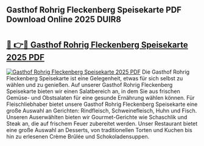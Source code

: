 ## Gasthof Rohrig Fleckenberg Speisekarte PDF Download Online 2025 DUlR8

# <h2><a href="http://gc9at6.nevu.top/?p=Gasthof+Rohrig+Fleckenberg+Speisekarte">🔗 👉🔴 Gasthof Rohrig Fleckenberg Speisekarte 2025 PDF</a></h2>

[![Gasthof Rohrig Fleckenberg Speisekarte 2025 PDF](https://i.imgur.com/dBaPXMq.png)](http://gc9at6.nevu.top/?p=Gasthof+Rohrig+Fleckenberg+Speisekarte)
Die Gasthof Rohrig Fleckenberg Speisekarte ist eine Gelegenheit, etwas für sich selbst zu wählen und zu genießen. Auf unserer Gasthof Rohrig Fleckenberg Speisekarte bieten wir einen Salatbereich an, in dem Sie aus frischen Gemüse- und Obstsalaten für eine gesunde Ernährung wählen können. Für Fleischliebhaber bietet unsere Gasthof Rohrig Fleckenberg Speisekarte eine große Auswahl an Gerichten: Rindfleisch, Schweinefleisch, Huhn und Fisch. Unseren Auserwählten bieten wir Gourmet-Gerichte wie Schaschlik und Steak an, die auf frischem Feuer zubereitet werden. Unser Restaurant bietet eine große Auswahl an Desserts, von traditionellen Torten und Kuchen bis hin zu erlesenen Crème Brûlée und Schokoladensuppen.
